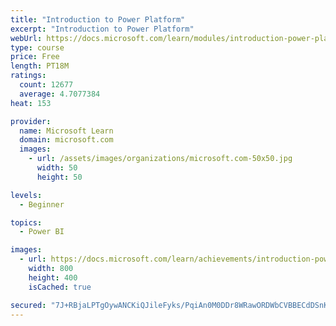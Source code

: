 ```yaml
---
title: "Introduction to Power Platform"
excerpt: "Introduction to Power Platform"
webUrl: https://docs.microsoft.com/learn/modules/introduction-power-platform/
type: course
price: Free
length: PT18M
ratings:
  count: 12677
  average: 4.7077384
heat: 153

provider:
  name: Microsoft Learn
  domain: microsoft.com
  images:
    - url: /assets/images/organizations/microsoft.com-50x50.jpg
      width: 50
      height: 50

levels:
  - Beginner

topics:
  - Power BI

images:
  - url: https://docs.microsoft.com/learn/achievements/introduction-power-platform-social.png
    width: 800
    height: 400
    isCached: true

secured: "7J+RBjaLPTgOywANCKiQJileFyks/PqiAn0M0DDr8WRawORDWbCVBBECdDSnKbIZzMc5HzwIqF95LNblZFG4lW8em8b2wrKhr/i7rEJmChB2NTknYV938fLXzn4rqYQNFafd65H57vZF8OQbg596l2d2QlFiVui+nYIDLBV5gGOY0Cb8gbPSFUrTSmQXKQfQk2SJuWNP6mP+GKvi9d1e0CB55Z/mI+VOO63OUKuxCaIkv88fi+7Vr3YPrwSYEney20VPK0a+hg+jsBarYMSaCJIiHc/+myuoxCpxZu4HQwbs2vzwFkp3W9z39teN4/u9o22kqMQbFppKgE+52PkBTew161TxuVK7zvRxLvcDp9Yhp4jazSmtbKGuOVN/OY1jseNJTnOh0a5pWmjXiHFqBhglNyswtx1M41hqdxXTebc=;tUcNT0TPTfpY1vxyIUa2Dg=="
---
```


